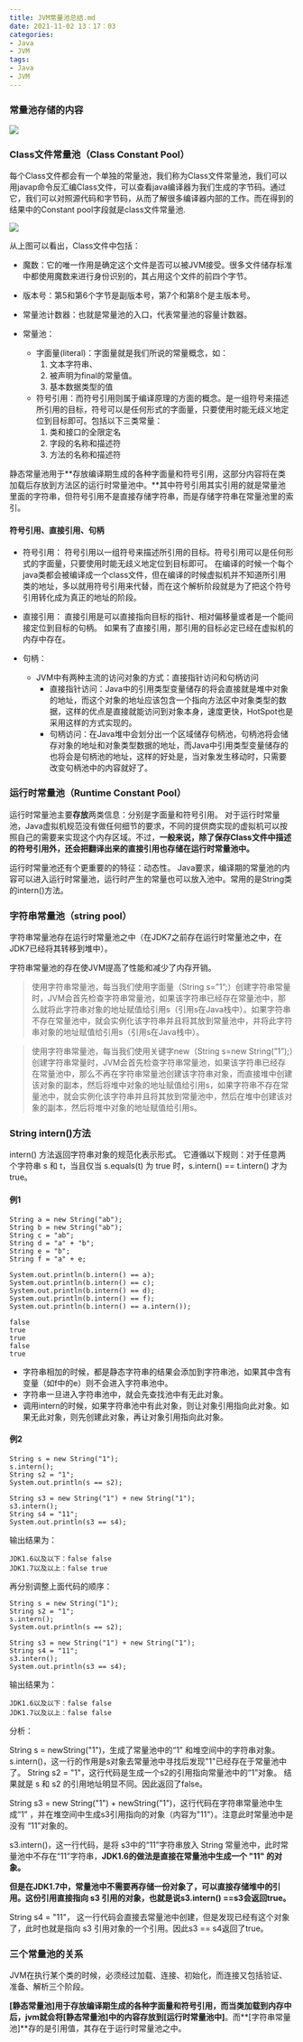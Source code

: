 ```yaml
---
title: JVM常量池总结.md
date: 2021-11-02 13：17：03
categories:  
- Java
- JVM
tags: 
- Java
- JVM
---
```


### 常量池存储的内容

![](https：//cdn.jsdelivr.net/gh/LVicBlack/IMG/root/20211102175905.png)

### Class文件常量池（Class Constant Pool）

每个Class文件都会有一个单独的常量池，我们称为Class文件常量池，我们可以用javap命令反汇编Class文件，可以查看java编译器为我们生成的字节码。通过它，我们可以对照源代码和字节码，从而了解很多编译器内部的工作。而在得到的结果中的Constant pool字段就是class文件常量池.

![](https：//cdn.jsdelivr.net/gh/LVicBlack/IMG/root/20211102180400.png)

从上图可以看出，Class文件中包括：

- 魔数：它的唯一作用是确定这个文件是否可以被JVM接受。很多文件储存标准中都使用魔数来进行身份识别的，其占用这个文件的前四个字节。

- 版本号：第5和第6个字节是副版本号，第7个和第8个是主版本号。

- 常量池计数器：也就是常量池的入口，代表常量池的容量计数器。

- 常量池：
	- 字面量(literal)：字面量就是我们所说的常量概念，如：
		1. 文本字符串、
		2. 被声明为final的常量值。
		3. 基本数据类型的值
	- 符号引用：而符号引用则属于编译原理的方面的概念。是一组符号来描述所引用的目标，符号可以是任何形式的字面量，只要使用时能无歧义地定位到目标即可。包括以下三类常量：
		1. 类和接口的全限定名
		2. 字段的名称和描述符
		3. 方法的名称和描述符

静态常量池用于**存放编译期生成的各种字面量和符号引用，这部分内容将在类加载后存放到方法区的运行时常量池中。**其中符号引用其实引用的就是常量池里面的字符串，但符号引用不是直接存储字符串，而是存储字符串在常量池里的索引。

#### 符号引用、直接引用、句柄

- 符号引用：
	符号引用以一组符号来描述所引用的目标。符号引用可以是任何形式的字面量，只要使用时能无歧义地定位到目标即可。
	在编译的时候一个每个java类都会被编译成一个class文件，但在编译的时候虚拟机并不知道所引用类的地址，多以就用符号引用来代替，而在这个解析阶段就是为了把这个符号引用转化成为真正的地址的阶段。

- 直接引用：
	直接引用是可以直接指向目标的指针、相对偏移量或者是一个能间接定位到目标的句柄。
	如果有了直接引用，那引用的目标必定已经在虚拟机的内存中存在。

- 句柄：
	- JVM中有两种主流的访问对象的方式：直接指针访问和句柄访问
		- 直接指针访问：Java中的引用类型变量储存的将会直接就是堆中对象的地址，而这个对象的地址应该包含一个指向方法区中对象类型的数据，这样的优点是直接就能访问到对象本身，速度更快，HotSpot也是采用这样的方式实现的。
		- 句柄访问：在Java堆中会划分出一个区域储存句柄池，句柄池将会储存对象的地址和对象类型数据的地址，而Java中引用类型变量储存的也将会是句柄池的地址，这样的好处是，当对象发生移动时，只需要改变句柄池中的内容就好了。

### 运行时常量池（Runtime Constant Pool）

运行时常量池主要**存放**两类信息：分别是字面量和符号引用。
对于运行时常量池，Java虚拟机规范没有做任何细节的要求，不同的提供商实现的虚拟机可以按照自己的需要来实现这个内存区域。不过，**一般来说，除了保存Class文件中描述的符号引用外，还会把翻译出来的直接引用也存储在运行时常量池中。**

运行时常量池还有个更重要的的特征：动态性。
Java要求，编译期的常量池的内容可以进入运行时常量池，运行时产生的常量也可以放入池中。常用的是String类的intern()方法。

### 字符串常量池（string pool）

字符串常量池存在运行时常量池之中（在JDK7之前存在运行时常量池之中，在JDK7已经将其转移到堆中）。

字符串常量池的存在使JVM提高了性能和减少了内存开销。

>使用字符串常量池，每当我们使用字面量（String s=”1”;）创建字符串常量时，JVM会首先检查字符串常量池，如果该字符串已经存在常量池中，那么就将此字符串对象的地址赋值给引用s（引用s在Java栈中）。如果字符串不存在常量池中，就会实例化该字符串并且将其放到常量池中，并将此字符串对象的地址赋值给引用s（引用s在Java栈中）。

>使用字符串常量池，每当我们使用关键字new（String s=new String(”1”);）创建字符串常量时，JVM会首先检查字符串常量池，如果该字符串已经存在常量池中，那么不再在字符串常量池创建该字符串对象，而直接堆中创建该对象的副本，然后将堆中对象的地址赋值给引用s，如果字符串不存在常量池中，就会实例化该字符串并且将其放到常量池中，然后在堆中创建该对象的副本，然后将堆中对象的地址赋值给引用s。

### String intern()方法

intern() 方法返回字符串对象的规范化表示形式。
它遵循以下规则：对于任意两个字符串 s 和 t，当且仅当 s.equals(t) 为 true 时，s.intern() == t.intern() 才为 true。

#### 例1
```
String a = new String("ab");
String b = new String("ab");
String c = "ab";
String d = "a" + "b";
String e = "b";
String f = "a" + e;

System.out.println(b.intern() == a);
System.out.println(b.intern() == c);
System.out.println(b.intern() == d);
System.out.println(b.intern() == f);
System.out.println(b.intern() == a.intern());
```

```
false
true
true
false
true
```

- 字符串相加的时候，都是静态字符串的结果会添加到字符串池，如果其中含有变量（如f中的e）则不会进入字符串池中。
- 字符串一旦进入字符串池中，就会先查找池中有无此对象。
- 调用intern的时候，如果字符串池中有此对象，则让对象引用指向此对象。如果无此对象，则先创建此对象，再让对象引用指向此对象。

#### 例2

```
String s = new String("1");
s.intern();
String s2 = "1";
System.out.println(s == s2);
 
String s3 = new String("1") + new String("1");
s3.intern();
String s4 = "11";
System.out.println(s3 == s4);
```

输出结果为：
```
JDK1.6以及以下：false false
JDK1.7以及以上：false true
```

再分别调整上面代码的顺序：

```
String s = new String("1");
String s2 = "1";
s.intern();
System.out.println(s == s2);
 
String s3 = new String("1") + new String("1");
String s4 = "11";
s3.intern();
System.out.println(s3 == s4);
```

输出结果为：
```
JDK1.6以及以下：false false
JDK1.7以及以上：false false
```

分析：

String s = newString("1")，生成了常量池中的“1” 和堆空间中的字符串对象。
s.intern()，这一行的作用是s对象去常量池中寻找后发现"1"已经存在于常量池中了。
String s2 = "1"，这行代码是生成一个s2的引用指向常量池中的“1”对象。
结果就是 s 和 s2 的引用地址明显不同。因此返回了false。

String s3 = new String("1") + newString("1")，这行代码在字符串常量池中生成“1” ，并在堆空间中生成s3引用指向的对象（内容为"11"）。注意此时常量池中是没有 “11”对象的。

s3.intern()，这一行代码，是将 s3中的“11”字符串放入 String 常量池中，此时常量池中不存在“11”字符串，**JDK1.6的做法是直接在常量池中生成一个 "11" 的对象。**

**但是在JDK1.7中，常量池中不需要再存储一份对象了，可以直接存储堆中的引用。这份引用直接指向 s3 引用的对象，也就是说s3.intern() ==s3会返回true。**

String s4 = "11"， 这一行代码会直接去常量池中创建，但是发现已经有这个对象了，此时也就是指向 s3 引用对象的一个引用。因此s3 == s4返回了true。

### 三个常量池的关系

JVM在执行某个类的时候，必须经过加载、连接、初始化，而连接又包括验证、准备、解析三个阶段。

**[静态常量池]**用于存放编译期生成的各种字面量和符号引用，而当类加载到内存中后，jvm就会将**[静态常量池]**中的内容存放到**[运行时常量池中]**。而**[字符串常量池]**存的是引用值，其存在于运行时常量池之中。















































